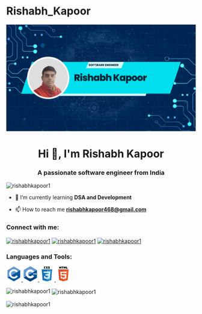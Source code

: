 # Rishabh_Kapoor
![logo](https://github.com/rishabhkapoor1/Rishabh_Kapoor/blob/main/RISHABH.png)
<h1 align="center">Hi 👋, I'm Rishabh Kapoor</h1>
<h3 align="center">A passionate software engineer from India</h3>

 
<p align="left"> <img src="https://komarev.com/ghpvc/?username=rishabhkapoor1&label=Profile%20views&color=0e75b6&style=flat" alt="rishabhkapoor1" /> </p>

- 🌱 I’m currently learning **DSA and Development**

- 📫 How to reach me **rishabhkapoor468@gmail.com**

<h3 align="left">Connect with me:</h3>
<p align="left">
<a href="https://linkedin.com/in/rishabhkapoor1" target="blank"><img align="center" src="https://raw.githubusercontent.com/rahuldkjain/github-profile-readme-generator/master/src/images/icons/Social/linked-in-alt.svg" alt="rishabhkapoor1" height="30" width="40" /></a>
<a href="https://www.leetcode.com/rishabhkapoor1" target="blank"><img align="center" src="https://raw.githubusercontent.com/rahuldkjain/github-profile-readme-generator/master/src/images/icons/Social/leet-code.svg" alt="rishabhkapoor1" height="30" width="40" /></a>
 <a href="https://www.geeksforgeeks.org/user/rishabhkafhwo/" target="blank"><img align="center" src="https://images.app.goo.gl/YTDNZhuCQ2FmRTst9" alt="rishabhkapoor1" height="30" width="40" /></a>

</p>

<h3 align="left">Languages and Tools:</h3>
<p align="left"> <a href="https://www.cprogramming.com/" target="_blank" rel="noreferrer"> <img src="https://raw.githubusercontent.com/devicons/devicon/master/icons/c/c-original.svg" alt="c" width="40" height="40"/> </a> <a href="https://www.w3schools.com/cpp/" target="_blank" rel="noreferrer"> <img src="https://raw.githubusercontent.com/devicons/devicon/master/icons/cplusplus/cplusplus-original.svg" alt="cplusplus" width="40" height="40"/> </a> <a href="https://www.w3schools.com/css/" target="_blank" rel="noreferrer"> <img src="https://raw.githubusercontent.com/devicons/devicon/master/icons/css3/css3-original-wordmark.svg" alt="css3" width="40" height="40"/> </a> <a href="https://www.w3.org/html/" target="_blank" rel="noreferrer"> <img src="https://raw.githubusercontent.com/devicons/devicon/master/icons/html5/html5-original-wordmark.svg" alt="html5" width="40" height="40"/> </a> </p>

<p><img align="left" src="https://github-readme-stats.vercel.app/api/top-langs?username=rishabhkapoor1&show_icons=true&locale=en&layout=compact" alt="rishabhkapoor1" /></p>

<p>&nbsp;<img align="center" src="https://github-readme-stats.vercel.app/api?username=rishabhkapoor1&show_icons=true&locale=en" alt="rishabhkapoor1" /></p>

<p><img align="center" src="https://github-readme-streak-stats.herokuapp.com/?user=rishabhkapoor1&" alt="rishabhkapoor1" /></p>
